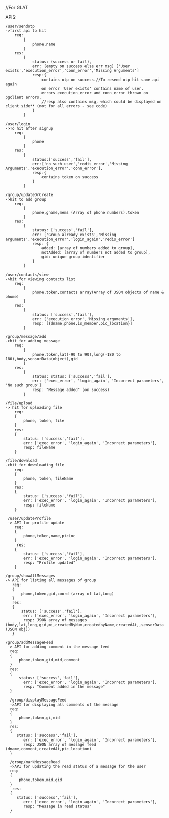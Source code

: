 //For GLAT

APIS:

    /user/sendotp
    ->first api to hit
        req:
            {
                phone,name
            }
        res:
            {
                status: (success or fail),
                err: (empty on success else err msg) ['User exists','execution_error','conn_error','Missing Arguments']
                resp:{
                    contains otp on success.//To resend otp hit same api again 
                    on error 'User exists' contains name of user.
                    errors execution_error and conn_error thrown on pgclient errors.
                    //resp also contains msg, which could be displayed on client side** (not for all errors - see code)
                }
            }

    /user/login
    ->To hit after signup
        req:
            {
                phone
            }
        res:
            {
                status:['success','fail'],
                err:['no such user','redis_error','Missing Arguments','execution_error','conn_error'],
                resp:{
                    contains token on success
                }
            }

    /group/updateOrCreate
    ->hit to add group
        req:
            {
                phone,gname,mems (Array of phone numbers),token
            }
        res:
            {
                status: ['success','fail'],
                err: ['Group already exists','Missing arguments','execution_error','login_again','redis_error']
                resp: {
                    added: [array of numbers added to group],
                    notAdded: [array of numbers not added to group],
                    gid: unique group identifier
                }                    
            }

    /user/contacts/view
    ->hit for viewing contacts list
        req:
            {
                phone,token,contacts array(Array of JSON objects of name & phome)
            }
        res:
            {
                status: ['success','fail'],
                err: ['execution_error','Missing arguments'],
                resp: [{dname,phone,is_member,pic_location}]
            }

    /group/message/add
    ->hit for adding message
        req:
            {
                phone,token,lat(-90 to 90),long(-180 to 180),body,sensorData(object),gid
            }
        res:
            {
                status: status: ['success','fail'],
                err: ['exec_error', 'login_again', 'Incorrect parameters', 'No such group']
                resp: "Message added" (on success)
            }

    /file/upload
    -> hit for uploading file
        req: 
        {
            phone, token, file
        }
        res:
        {
            status: ['success','fail'],
            err: ['exec_error', 'login_again', 'Incorrect parameters'],
            resp: fileName
        }
    
    /file/download
    ->hit for downloading file
        req: 
        {
            phone, token, fileName
        }
        res:
        {
            status: ['success','fail'],
            err: ['exec_error', 'login_again', 'Incorrect parameters'],
            resp: fileName
        }

     /user/updateProfile
     -> API for profile update
        req:
        {
            phone,token,name,picLoc
        }
         res:
        {
            status: ['success','fail'],
            err: ['exec_error', 'login_again', 'Incorrect parameters'],
            resp: "Profile updated"
        }

    /group/showAllMessages
    -> API for listing all messages of group
       req:
       {
           phone,token,gid,coord (array of Lat,Long)
       }
       res:
       {
           status: ['success','fail'],
            err: ['exec_error', 'login_again', 'Incorrect parameters'],
            resp: JSON array of messages (body,lat,long,gid,mi,createdByNum,createdbyName,createdAt,,sensorData (JSON obj))
       }

    /group/addMessageFeed
     -> API for adding comment in the message feed
      req:
      {
          phone,token,gid,mid,comment
      }
      res:
      {
          status: ['success','fail'],
            err: ['exec_error', 'login_again', 'Incorrect parameters'],
            resp: "Comment added in the message"
      }

      /group/displayMessageFeed
      ->API for displaying all comments of the message
      req:
      {
          phone,token,gi,mid
      }
      res:
      {
         status: ['success','fail'],
            err: ['exec_error', 'login_again', 'Incorrect parameters'],
            resp: JSON array of message feed  (dname,comment,createdAt,pic_location)
      }

      /group/markMessageRead
      ->API for updating the read status of a message for the user
      req:
      {
          phone,token,mid,gid
      }
       res:
      {
         status: ['success','fail'],
            err: ['exec_error', 'login_again', 'Incorrect parameters'],
            resp: "Message in read status"
      }
      
      